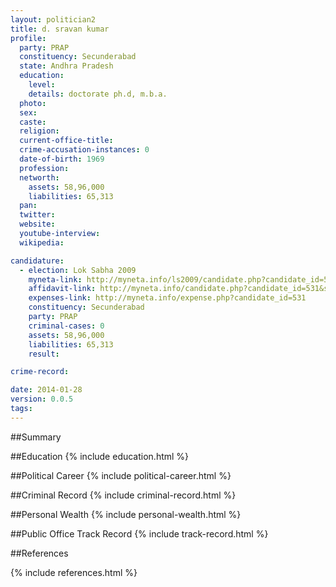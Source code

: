 ```yaml
---
layout: politician2
title: d. sravan kumar
profile: 
  party: PRAP
  constituency: Secunderabad
  state: Andhra Pradesh
  education: 
    level: 
    details: doctorate ph.d, m.b.a.
  photo: 
  sex: 
  caste: 
  religion: 
  current-office-title: 
  crime-accusation-instances: 0
  date-of-birth: 1969
  profession: 
  networth: 
    assets: 58,96,000
    liabilities: 65,313
  pan: 
  twitter: 
  website: 
  youtube-interview: 
  wikipedia: 

candidature: 
  - election: Lok Sabha 2009
    myneta-link: http://myneta.info/ls2009/candidate.php?candidate_id=531
    affidavit-link: http://myneta.info/candidate.php?candidate_id=531&scan=original
    expenses-link: http://myneta.info/expense.php?candidate_id=531
    constituency: Secunderabad 
    party: PRAP
    criminal-cases: 0
    assets: 58,96,000
    liabilities: 65,313
    result:  

crime-record: 

date: 2014-01-28
version: 0.0.5
tags: 
---
```

##Summary


##Education
{% include education.html %}


##Political Career
{% include political-career.html %}


##Criminal Record
{% include criminal-record.html %}


##Personal Wealth
{% include personal-wealth.html %}


##Public Office Track Record
{% include track-record.html %}


##References


{% include references.html %}